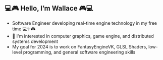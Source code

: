 ## 💻🎮 Hello, I’m Wallace 🎮💻
-  Software Engineer developing real-time engine technology in my free time :computer::sparkles::video_game:
-  👀 I'm interested in computer graphics, game engine, and distributed systems development
-  My goal for 2024 is to work on FantasyEngineVK, GLSL Shaders, low-level programming, and general software engineering skills
<!-- - 📫 How to reach me [Linkedin](https://www.linkedin.com/in/wallace-obey-393672b0), [Twitter](https://twitter.com/WallaceObey) -->

<!---
wobey96/wobey96 is a ✨ special ✨ repository because its `README.md` (this file) appears on your GitHub profile.
You can click the Preview link to take a look at your changes.
--->
